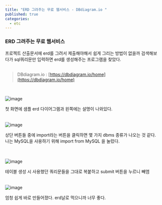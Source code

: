 ```yaml
---
title: "ERD 그려주는 무료 웹서비스 - DBdiagram.io "
published: true
categories:
  - etc
---
```


### ERD 그려주는 무료 웹서비스

프로젝트 산출문서에 erd를 그려서 제출해야해서 쉽게 그리는 방법이 없을까 검색해보다가 sql쿼리문만 입력하면 erd를 생성해주는 프로그램을 찾았다.<br><br>

> DBdiagram.io : [https://dbdiagram.io/home](https://dbdiagram.io/home)

<br>

![image](https://user-images.githubusercontent.com/102353910/160287697-ed71c4fa-eb8a-4d48-88ce-4b2ef6826716.png)

첫 화면에 샘플 erd 다이어그램과 왼쪽에는 설명이 나와있다.
<br><br><br>
![image](https://user-images.githubusercontent.com/102353910/160287800-491997bf-3c4d-4446-8f1c-fb96b43c9ce1.png)

상단 버튼들 중에 import라는 버튼을 클릭하면 몇 가지 dbms 종류가 나오는 것 같다.
나는 MySQL을 사용하기 위해 import from MySQL 을 눌렀다.
<br><br><br>

![image](https://user-images.githubusercontent.com/102353910/160287901-78dfbe6f-e5bb-4f97-b79c-ef6a04a89b4a.png)

테이블 생성 시 사용했던 쿼리문들을 그대로 복붙하고 submit 버튼을 누르니
빼앰
<br><br><br>
![image](https://user-images.githubusercontent.com/102353910/160287957-c763de36-dca2-4ed4-acea-48d42b82b7a5.png)

엄청 쉽게 바로 만들어졌다.
erd날로 먹으니까 너무 좋다.
